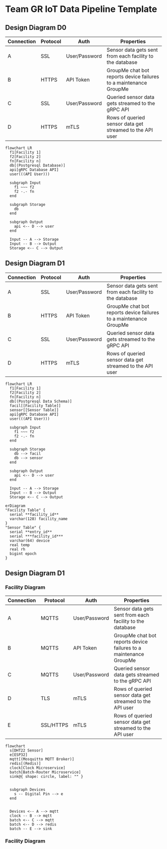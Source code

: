 # Team GR IoT Data Pipeline Template

## Design Diagram D0

| Connection | Protocol | Auth | Properties |
| ---------- | -------- | ---- | ---------- |
| A | SSL   | User/Password | Sensor data gets sent from each facility to the database |
| B | HTTPS | API Token | GroupMe chat bot reports device failures to a maintenance GroupMe |
| C | SSL   | User/Password | Queried sensor data gets streamed to the gRPC API |
| D | HTTPS | mTLS | Rows of queried sensor data get streamed to the API user |

```mermaid
flowchart LR
  f1[Facility 1]
  f2[Facility 2]
  fn[Facility n]
  db[(Postgresql Database)]
  api[gRPC Database API]
  user(((API User)))

  subgraph Input
    f1 ~~~ f2
    f2 -.- fn
  end

  subgraph Storage
    db
  end

  subgraph Output
    api <-- D --> user
  end

  Input -- A --> Storage
  Input -- B --> Output
  Storage <-- C --> Output
```

## Design Diagram D1

| Connection | Protocol | Auth | Properties |
| ---------- | -------- | ---- | ---------- |
| A | SSL   | User/Password | Sensor data gets sent from each facility to the database |
| B | HTTPS | API Token | GroupMe chat bot reports device failures to a maintenance GroupMe |
| C | SSL   | User/Password | Queried sensor data gets streamed to the gRPC API |
| D | HTTPS | mTLS | Rows of queried sensor data get streamed to the API user |

```mermaid
flowchart LR
  f1[Facility 1]
  f2[Facility 2]
  fn[Facility n]
  db[(Postgresql Data Schema)]
  facil[[Facility Table]]
  sensor[[Sensor Table]]
  api[gRPC Database API]
  user(((API User)))

  subgraph Input
    f1 ~~~ f2
    f2 -.- fn
  end

  subgraph Storage
    db --> facil
    db --> sensor
  end

  subgraph Output
    api <-- D --> user
  end

  Input -- A --> Storage
  Input -- B --> Output
  Storage <-- C --> Output
```

```mermaid
erDiagram
"Facility Table" {
  serial **facility_id**
  varchar(128) facility_name
}
"Sensor Table" {
  serial **entry_id**
  serial ***facility_id***
  varchar(64) device
  real temp
  real rh
  bigint epoch
}
```

## Design Diagram D1

### Facility Diagram

| Connection | Protocol | Auth | Properties |
| ---------- | -------- | ---- | ---------- |
| A | MQTTS     | User/Password | Sensor data gets sent from each facility to the database |
| B | MQTTS     | API Token | GroupMe chat bot reports device failures to a maintenance GroupMe |
| C | MQTTS     | User/Password | Queried sensor data gets streamed to the gRPC API |
| D | TLS       | mTLS | Rows of queried sensor data get streamed to the API user |
| E | SSL/HTTPS | mTLS | Rows of queried sensor data get streamed to the API user |

```mermaid
flowchart
  s[DHT22 Sensor]
  e[ESP32]
  mqtt[(Mosquitto MQTT Broker)]
  redis[(Redis)]
  clock[Clock Microservice]
  batch[Batch-Router Microservice]
  sink@{ shape: circle, label: "" }

 
  subgraph Devices
    s -- Digital Pin --> e
  end


  Devices <-- A --> mqtt
  clock -- B --> mqtt
  batch <-- C --> mqtt
  batch <-- D --> redis
  batch -- E --> sink
```

### Facility Diagram